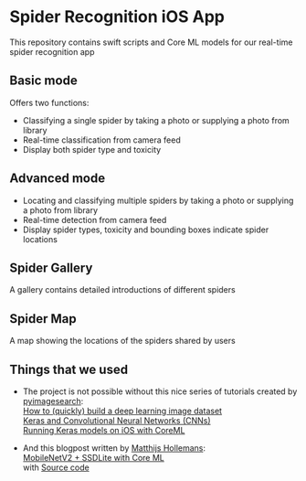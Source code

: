 # Spider Recognition iOS App
This repository contains swift scripts and Core ML models for our real-time spider recognition app

## Basic mode
Offers two functions:   
- Classifying a single spider by taking a photo or supplying a photo from library
- Real-time classification from camera feed 
- Display both spider type and toxicity
## Advanced mode
- Locating and classifying multiple spiders by taking a photo or supplying a photo from library
- Real-time detection from camera feed 
- Display spider types, toxicity and bounding boxes indicate spider locations
## Spider Gallery
A gallery contains detailed introductions of different spiders
## Spider Map
A map showing the locations of the spiders shared by users
## Things that we used
- The project is not possible without this nice series of tutorials created by [pyimagesearch](https://www.pyimagesearch.com/):  
[How to (quickly) build a deep learning image dataset](https://www.pyimagesearch.com/2018/04/09/how-to-quickly-build-a-deep-learning-image-dataset/)  
[Keras and Convolutional Neural Networks (CNNs)](https://www.pyimagesearch.com/2018/04/16/keras-and-convolutional-neural-networks-cnns/)  
[Running Keras models on iOS with CoreML](https://www.pyimagesearch.com/2018/04/23/running-keras-models-on-ios-with-coreml/)  

- And this blogpost written by [Matthijs Hollemans](https://github.com/hollance):  
[MobileNetV2 + SSDLite with Core ML](https://machinethink.net/blog/mobilenet-ssdlite-coreml/)  
with [Source code](https://github.com/hollance/coreml-survival-guide/tree/master/MobileNetV2%2BSSDLite)

